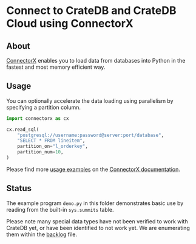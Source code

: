 # Connect to CrateDB and CrateDB Cloud using ConnectorX

## About

[ConnectorX] enables you to load data from databases into Python in the
fastest and most memory efficient way.

## Usage

You can optionally accelerate the data loading using parallelism by
specifying a partition column.
```python
import connectorx as cx

cx.read_sql(
    "postgresql://username:password@server:port/database", 
    "SELECT * FROM lineitem", 
    partition_on="l_orderkey", 
    partition_num=10,
)
```
Please find more [usage examples] on the [ConnectorX documentation].

## Status

The example program `demo.py` in this folder demonstrates basic use
by reading from the built-in `sys.summits` table.

Please note many special data types have not been verified to work
with CrateDB yet, or have been identified to not work yet. We are
enumerating them within the [backlog] file.


[backlog]: ./backlog.md
[ConnectorX]: https://pypi.org/project/connectorx/
[ConnectorX documentation]: https://sfu-db.github.io/connector-x/
[usage examples]: https://sfu-db.github.io/connector-x/api.html#examples
